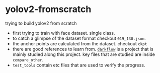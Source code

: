 # yolov2-fromscratch
trying to build yolov2 from scratch

- first trying to train with face dataset. single class.
- to catch a glimpse of the dataset format checkout `019_130.json`.
- the anchor points are calculated from the dataset. checkout `ckpt`
- there are good references to learn from. [`darkflow`](https://github.com/thtrieu/darkflow) is a project that is mainly studied along this project. key files that are studied are inside `compare_other`.
- `test_tools` contain etc files that are used to verify the progress.
